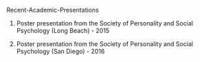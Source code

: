 Recent-Academic-Presentations

1. Poster presentation from the Society of Personality and Social Psychology (Long Beach) - 2015

2. Poster presentation from the Society of Personality and Social Psychology (San Diego) - 2016
